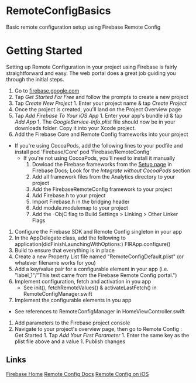 # RemoteConfigBasics
Basic remote configuration setup using Firebase Remote Config

# Getting Started
Setting up Remote Configuration in your project using Firebase is fairly straightforward and easy. The web portal does a great job guiding you through the initial steps.

1. Go to [firebase.google.com](https://firebase.google.com)
1. Tap _Get Started For Free_ and follow the prompts to create a new project
  1. Tap _Create New Project_
	1. Enter your project name & tap _Create Project_
1. Once the project is created, you'll land on the Project Overview page
  1. Tap _Add Firebase To Your iOS App_
	1. Enter your app's bundle id & tap _Add App_
	1. The _GoogleService-Info.plist_ file should now be in your downloads folder. Copy it into your Xcode project.
1. Add the Firebase Core and Remote Config frameworks into your project
  - If you're using CocoaPods, add the following lines to your podfile and install
	  pod 'Firebase/Core'
		pod 'Firebase/RemoteConfig'
	- If you're not using CocoaPods, you'll need to install it manually
	  1. Dowload the Firebase frameworks from the [Setup page](https://firebase.google.com/docs/ios/setup) in Firebase Docs; Look for the _Integrate without CocoaPods_ section
		1. Add all framework files from the Analytics directory to your project
		1. Add the FirebaseRemoteConfig framework to your project
		1. Add Firebase.h to your project
		1. Import Firebase.h in the bridging header
		1. Add module.modulemap to your project
		1. Add the -ObjC flag to Build Settings > Linking > Other Linker Flags
1. Configure the Firebase SDK and Remote Config singleton in your app
  1. In the AppDelegate class, add the following to application(didFinishLaunchingWithOptions:)
     FIRApp.configure()
  1. Build to ensure that everything is in place
  1. Create a new Property List file named "RemoteConfigDefault.plist" (or whatever filename works for you)
  1. Add a key/value pair for a configurable element in your app (i.e. "label_1"/"This text came from the Firebase Remote Config portal.")
  1. Implement configuration, fetch and activation in you app
     - See init(), fetchRemoteValues() & activateLastFetch() in RemoteConfigManager.swift
1. Implement the configurable elements in you app
  - See references to RemoteConfigManager in HomeViewController.swift
1. Add parameters to the Firebase project console
  1. Navigate to your project's overview page, then go to Remote Config : Get Started
	1. Tap _Add Your First Parameter_
	1. Enter the same key as the plist file above and a value
	1. Publish changes

## Links
[Firebase Home](https://firebase.google.com)
[Remote Config Docs](https://firebase.google.com/docs/remote-config/)
[Remote Config on iOS](https://firebase.google.com/docs/remote-config/use-config-ios)
